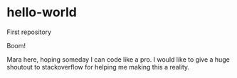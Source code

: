 # hello-world
First repository

Boom!

Mara here, hoping someday I can code like a pro. I would like to give a huge shoutout to stackoverflow for helping me making this a reality.
